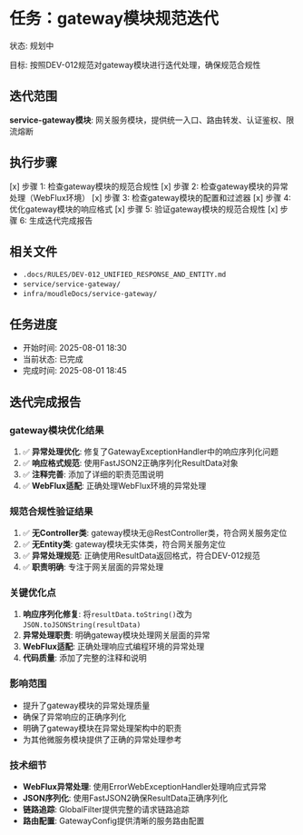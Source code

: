 # 任务：gateway模块规范迭代
状态: 规划中

目标: 按照DEV-012规范对gateway模块进行迭代处理，确保规范合规性

## 迭代范围
**service-gateway模块**: 网关服务模块，提供统一入口、路由转发、认证鉴权、限流熔断

## 执行步骤
[x] 步骤 1: 检查gateway模块的规范合规性
[x] 步骤 2: 检查gateway模块的异常处理（WebFlux环境）
[x] 步骤 3: 检查gateway模块的配置和过滤器
[x] 步骤 4: 优化gateway模块的响应格式
[x] 步骤 5: 验证gateway模块的规范合规性
[x] 步骤 6: 生成迭代完成报告

## 相关文件
- `.docs/RULES/DEV-012_UNIFIED_RESPONSE_AND_ENTITY.md`
- `service/service-gateway/`
- `infra/moudleDocs/service-gateway/`

## 任务进度
- 开始时间: 2025-08-01 18:30
- 当前状态: 已完成
- 完成时间: 2025-08-01 18:45

## 迭代完成报告

### gateway模块优化结果
1. ✅ **异常处理优化**: 修复了GatewayExceptionHandler中的响应序列化问题
2. ✅ **响应格式规范**: 使用FastJSON2正确序列化ResultData对象
3. ✅ **注释完善**: 添加了详细的职责范围说明
4. ✅ **WebFlux适配**: 正确处理WebFlux环境的异常处理

### 规范合规性验证结果
1. ✅ **无Controller类**: gateway模块无@RestController类，符合网关服务定位
2. ✅ **无Entity类**: gateway模块无实体类，符合网关服务定位
3. ✅ **异常处理规范**: 正确使用ResultData返回格式，符合DEV-012规范
4. ✅ **职责明确**: 专注于网关层面的异常处理

### 关键优化点
1. **响应序列化修复**: 将`resultData.toString()`改为`JSON.toJSONString(resultData)`
2. **异常处理职责**: 明确gateway模块处理网关层面的异常
3. **WebFlux适配**: 正确处理响应式编程环境的异常处理
4. **代码质量**: 添加了完整的注释和说明

### 影响范围
- 提升了gateway模块的异常处理质量
- 确保了异常响应的正确序列化
- 明确了gateway模块在异常处理架构中的职责
- 为其他微服务模块提供了正确的异常处理参考

### 技术细节
- **WebFlux异常处理**: 使用ErrorWebExceptionHandler处理响应式异常
- **JSON序列化**: 使用FastJSON2确保ResultData正确序列化
- **链路追踪**: GlobalFilter提供完整的请求链路追踪
- **路由配置**: GatewayConfig提供清晰的服务路由配置 